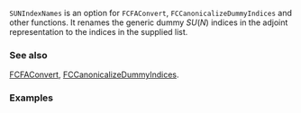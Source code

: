 `SUNIndexNames` is an option for `FCFAConvert`, `FCCanonicalizeDummyIndices` and other functions. It renames the generic dummy $SU(N)$ indices in the adjoint representation to the indices in the supplied list.

### See also

[FCFAConvert](FCFAConvert), [FCCanonicalizeDummyIndices](FCCanonicalizeDummyIndices).

### Examples